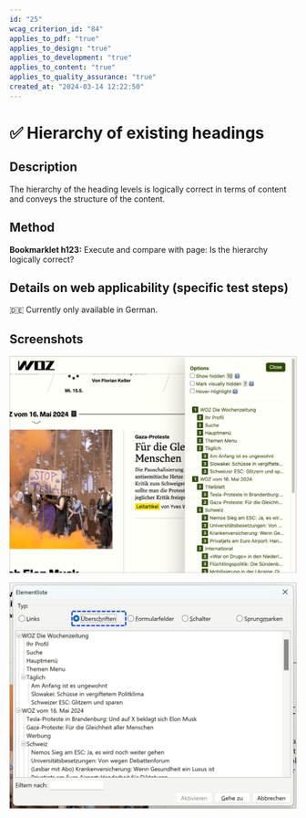 ```yaml
---
id: "25"
wcag_criterion_id: "84"
applies_to_pdf: "true"
applies_to_design: "true"
applies_to_development: "true"
applies_to_content: "true"
applies_to_quality_assurance: "true"
created_at: "2024-03-14 12:22:50"
---
```


# ✅ Hierarchy of existing headings

## Description

The hierarchy of the heading levels is logically correct in terms of content and conveys the structure of the content.

## Method

**Bookmarklet h123:** Execute and compare with page: Is the hierarchy logically correct?

## Details on web applicability (specific test steps)

🇩🇪 Currently only available in German.

## Screenshots

![Sehr detaillierte Überschriften-Hierarchie auf WOZ in h123](images/sehr-detaillierte-berschriften-hierarchie-auf-woz.png)

![Dieselbe Hierarchie in NVDA](images/dieselbe-hierarchie-in-nvda.png)